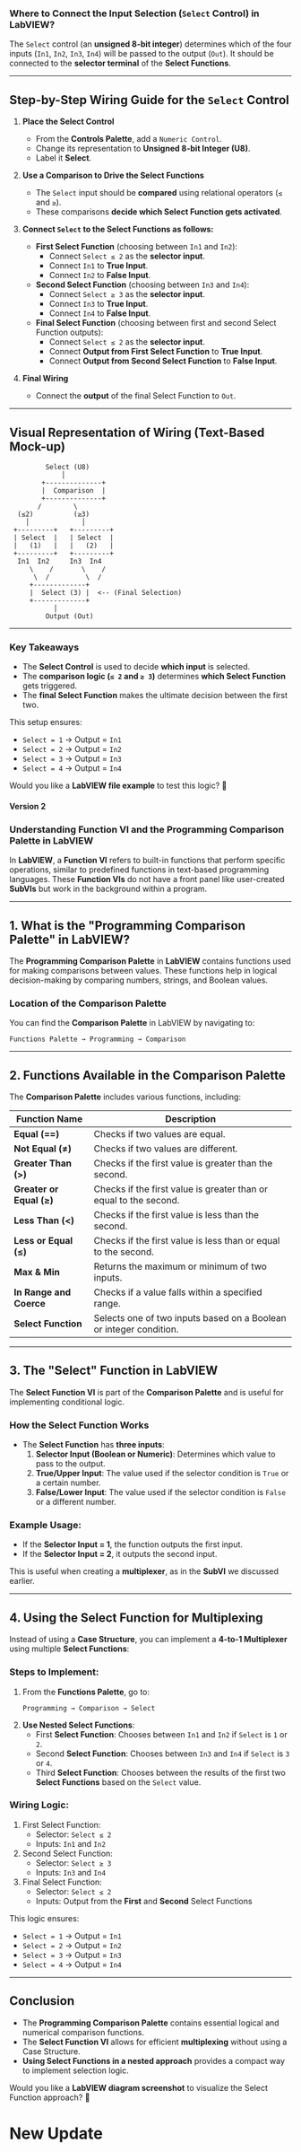 ### **Where to Connect the Input Selection (`Select` Control) in LabVIEW?**
The `Select` control (an **unsigned 8-bit integer**) determines which of the four inputs (`In1`, `In2`, `In3`, `In4`) will be passed to the output (`Out`). It should be connected to the **selector terminal** of the **Select Functions**.

---

## **Step-by-Step Wiring Guide for the `Select` Control**

1. **Place the Select Control**
   - From the **Controls Palette**, add a `Numeric Control`.
   - Change its representation to **Unsigned 8-bit Integer (U8)**.
   - Label it **Select**.

2. **Use a Comparison to Drive the Select Functions**
   - The `Select` input should be **compared** using relational operators (`≤` and `≥`).
   - These comparisons **decide which Select Function gets activated**.

3. **Connect `Select` to the Select Functions as follows:**
   - **First Select Function** (choosing between `In1` and `In2`):
     - Connect `Select ≤ 2` as the **selector input**.
     - Connect `In1` to **True Input**.
     - Connect `In2` to **False Input**.
   - **Second Select Function** (choosing between `In3` and `In4`):
     - Connect `Select ≥ 3` as the **selector input**.
     - Connect `In3` to **True Input**.
     - Connect `In4` to **False Input**.
   - **Final Select Function** (choosing between first and second Select Function outputs):
     - Connect `Select ≤ 2` as the **selector input**.
     - Connect **Output from First Select Function** to **True Input**.
     - Connect **Output from Second Select Function** to **False Input**.

4. **Final Wiring**
   - Connect the **output** of the final Select Function to `Out`.

---

## **Visual Representation of Wiring (Text-Based Mock-up)**

```
         Select (U8)
             │
        +--------------+
        |  Comparison  |  
        +--------------+
       /        \
  (≤2)          (≥3)
    │             │
 +---------+   +---------+
 | Select  |   | Select  |  
 |   (1)   |   |   (2)   |  
 +---------+   +---------+
  In1  In2     In3  In4
     \    /       \    /
      \  /         \  /
     +-------------+
     |  Select (3) |  <-- (Final Selection)
     +-------------+
           │
         Output (Out)
```

---

### **Key Takeaways**
- The **Select Control** is used to decide **which input** is selected.
- The **comparison logic (`≤ 2` and `≥ 3`)** determines **which Select Function** gets triggered.
- The **final Select Function** makes the ultimate decision between the first two.

This setup ensures:
- `Select = 1` → Output = `In1`
- `Select = 2` → Output = `In2`
- `Select = 3` → Output = `In3`
- `Select = 4` → Output = `In4`

Would you like a **LabVIEW file example** to test this logic? 🚀

#### Version 2 ###
### **Understanding Function VI and the Programming Comparison Palette in LabVIEW**

In **LabVIEW**, a **Function VI** refers to built-in functions that perform specific operations, similar to predefined functions in text-based programming languages. These **Function VIs** do not have a front panel like user-created **SubVIs** but work in the background within a program.

---

## **1. What is the "Programming Comparison Palette" in LabVIEW?**
The **Programming Comparison Palette** in **LabVIEW** contains functions used for making comparisons between values. These functions help in logical decision-making by comparing numbers, strings, and Boolean values.

### **Location of the Comparison Palette**
You can find the **Comparison Palette** in LabVIEW by navigating to:
```
Functions Palette → Programming → Comparison
```

---

## **2. Functions Available in the Comparison Palette**
The **Comparison Palette** includes various functions, including:

| **Function Name**    | **Description** |
|---------------------|----------------|
| **Equal (==)** | Checks if two values are equal. |
| **Not Equal (≠)** | Checks if two values are different. |
| **Greater Than (>)** | Checks if the first value is greater than the second. |
| **Greater or Equal (≥)** | Checks if the first value is greater than or equal to the second. |
| **Less Than (<)** | Checks if the first value is less than the second. |
| **Less or Equal (≤)** | Checks if the first value is less than or equal to the second. |
| **Max & Min** | Returns the maximum or minimum of two inputs. |
| **In Range and Coerce** | Checks if a value falls within a specified range. |
| **Select Function** | Selects one of two inputs based on a Boolean or integer condition. |

---

## **3. The "Select" Function in LabVIEW**
The **Select Function VI** is part of the **Comparison Palette** and is useful for implementing conditional logic.

### **How the Select Function Works**
- The **Select Function** has **three inputs**:
  1. **Selector Input (Boolean or Numeric)**: Determines which value to pass to the output.
  2. **True/Upper Input**: The value used if the selector condition is `True` or a certain number.
  3. **False/Lower Input**: The value used if the selector condition is `False` or a different number.

### **Example Usage:**
- If the **Selector Input = 1**, the function outputs the first input.
- If the **Selector Input = 2**, it outputs the second input.

This is useful when creating a **multiplexer**, as in the **SubVI** we discussed earlier.

---

## **4. Using the Select Function for Multiplexing**
Instead of using a **Case Structure**, you can implement a **4-to-1 Multiplexer** using multiple **Select Functions**:

### **Steps to Implement:**
1. From the **Functions Palette**, go to:
   ```
   Programming → Comparison → Select
   ```
2. **Use Nested Select Functions**:
   - First **Select Function**: Chooses between `In1` and `In2` if `Select` is `1` or `2`.
   - Second **Select Function**: Chooses between `In3` and `In4` if `Select` is `3` or `4`.
   - Third **Select Function**: Chooses between the results of the first two **Select Functions** based on the `Select` value.

### **Wiring Logic:**
1. First Select Function:
   - Selector: `Select ≤ 2`
   - Inputs: `In1` and `In2`
2. Second Select Function:
   - Selector: `Select ≥ 3`
   - Inputs: `In3` and `In4`
3. Final Select Function:
   - Selector: `Select ≤ 2`
   - Inputs: Output from the **First** and **Second** Select Functions

This logic ensures:
- `Select = 1` → Output = `In1`
- `Select = 2` → Output = `In2`
- `Select = 3` → Output = `In3`
- `Select = 4` → Output = `In4`

---

## **Conclusion**
- The **Programming Comparison Palette** contains essential logical and numerical comparison functions.
- The **Select Function VI** allows for efficient **multiplexing** without using a Case Structure.
- **Using Select Functions in a nested approach** provides a compact way to implement selection logic.

Would you like a **LabVIEW diagram screenshot** to visualize the Select Function approach? 🚀

# New Update
